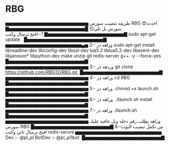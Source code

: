 # RBG
▅▅▅▅▅▅▅▅▅▅▅▅▅▅▅▅▅▅▅▅▅▅▅▅ طريقه تنصيب سورس RBG 😍احدث سورس بل تلي😌 █▅▅▅▅▅▅▅▅▅▅▅▅▅▅▅▅▅▅▅▅▅▅▇ ▇▅▅▅▅▅▅▅▅▅▅▅▅▅▅▅▅▅▅▅▅▅▅▇ 1:-افتح ترمنال وكتب sudo apt-get update   █▅▅▅▅▅▅▅▅▅▅▅▅▅▅▅▅▅▅▅▅▅▅▇  ▅▅▅▅▅▅▅▅▅▅▅▅▅▅▅▅▅▅▅▅▅▅▄▅ 2:- وراهه دز sudo apt-get install libreadline-dev libconfig-dev libssl-dev lua5.2 liblua5.2-dev libevent-dev libjansson* libpython-dev make unzip git redis-server g++ -y --force-yes  █▅▅▅▅▅▅▅▅▅▅▅▅▅▅▅▅▅▅▅▅▅▅▇ ▅▅▅▅▅▅▅▅▅▅▅▅▅▅▅▅▅▅▅▅▅▅▅▅ 3:- وردهه دز git clone https://github.com/RBG12/RBG.git  █▅▅▅▅▅▅▅▅▅▅▅▅▅▅▅▅▅▅▅▅▅▅▇ ▅▅▅▅▅▅▅▅▅▅▅▅▅▅▅▅▅▅▅▅▅▅▅▅ 4:- وراهه دز cd RBG  █▅▅▅▅▅▅▅▅▅▅▅▅▅▅▅▅▅▅▅▅▅▅▇ ▅▅▅▅▅▅▅▅▅▅▅▅▅▅▅▅▅▅▅▅▅▅▅▅ 5:- وراهه دز  chmod +x launch.sh  █▅▅▅▅▅▅▅▅▅▅▅▅▅▅▅▅▅▅▅▅▅▅▇ ▅▅▅▅▅▅▅▅▅▅▅▅▅▅▅▅▅▅▅▅▅▅▅▅ 6:- وراهه دز   ./launch.sh install   █▅▅▅▅▅▅▅▅▅▅▅▅▅▅▅▅▅▅▅▅▅▅▇ ▅▅▅▅▅▅▅▅▅▅▅▅▅▅▅▅▅▅▅▅▅▅▅▅  7:- وراهه دز ./launch.sh  █▅▅▅▅▅▅▅▅▅▅▅▅▅▅▅▅▅▅▅▅▅▅▇ ▅▅▅▅▅▅▅▅▅▅▅▅▅▅▅▅▅▅▅▅▅▅▅▅  وراهه يطلب رقم دخله وبل عافيه عليك سورس  RBG █▅▅▅▅▅▅▅▅▅▅▅▅▅▅▅▅▅▅▅▅▅▅▇ 8:-من تكمل تنصيب البوت افتح ترمنال ثاني وكتب redis-servre ▅▅▅▅▅▅▅▅▅▅▅▅▅▅▅▅▅▅▅▅▅▅▅▅▅ Dev :- @pl_pl BotDev :- @pl_pl1bot  █▅▅▅▅▅▅▅▅▅▅▅▅▅▅▅▅▅▅▅▅▅▅▇
